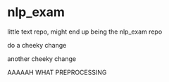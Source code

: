 # nlp_exam
little text repo, might end up being the nlp_exam repo 

do a cheeky change

another cheeky change

AAAAAH WHAT PREPROCESSING